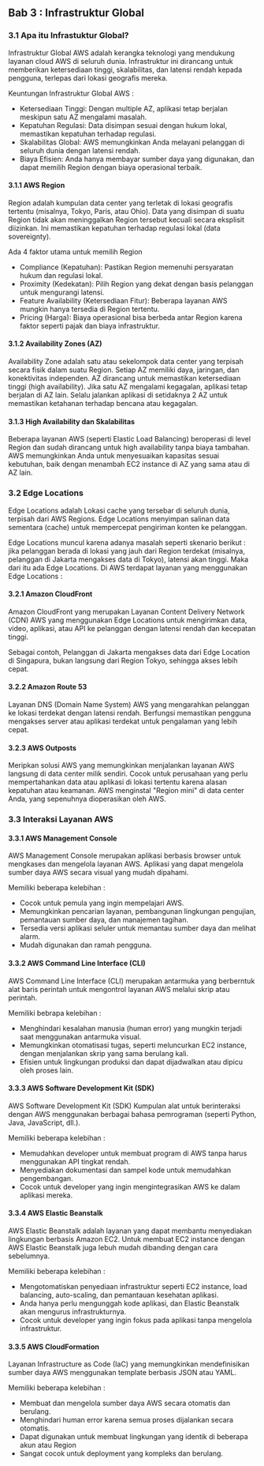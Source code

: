 ## Bab 3 : Infrastruktur Global

### 3.1 Apa itu Infrastuktur Global?

Infrastruktur Global AWS adalah kerangka teknologi yang mendukung layanan cloud AWS di seluruh dunia. Infrastruktur ini dirancang untuk memberikan ketersediaan tinggi, skalabilitas, dan latensi rendah kepada pengguna, terlepas dari lokasi geografis mereka.

Keuntungan Infrastruktur Global AWS :

- Ketersediaan Tinggi: Dengan multiple AZ, aplikasi tetap berjalan meskipun satu AZ mengalami masalah.
- Kepatuhan Regulasi: Data disimpan sesuai dengan hukum lokal, memastikan kepatuhan terhadap regulasi.
- Skalabilitas Global: AWS memungkinkan Anda melayani pelanggan di seluruh dunia dengan latensi rendah.
- Biaya Efisien: Anda hanya membayar sumber daya yang digunakan, dan dapat memilih Region dengan biaya operasional terbaik.

#### 3.1.1 AWS Region

Region adalah kumpulan data center yang terletak di lokasi geografis tertentu (misalnya, Tokyo, Paris, atau Ohio). Data yang disimpan di suatu Region tidak akan meninggalkan Region tersebut kecuali secara eksplisit diizinkan. Ini memastikan kepatuhan terhadap regulasi lokal (data sovereignty).

Ada 4 faktor utama untuk memilih Region
- Compliance (Kepatuhan): Pastikan Region memenuhi persyaratan hukum dan regulasi lokal.
- Proximity (Kedekatan): Pilih Region yang dekat dengan basis pelanggan untuk mengurangi latensi.
- Feature Availability (Ketersediaan Fitur): Beberapa layanan AWS mungkin hanya tersedia di Region tertentu.
- Pricing (Harga): Biaya operasional bisa berbeda antar Region karena faktor seperti pajak dan biaya infrastruktur.

#### 3.1.2 Availability Zones (AZ)

Availability Zone adalah satu atau sekelompok data center yang terpisah secara fisik dalam suatu Region. Setiap AZ memiliki daya, jaringan, dan konektivitas independen. AZ dirancang untuk memastikan ketersediaan tinggi (high availability). Jika satu AZ mengalami kegagalan, aplikasi tetap berjalan di AZ lain. Selalu jalankan aplikasi di setidaknya 2 AZ untuk memastikan ketahanan terhadap bencana atau kegagalan.

#### 3.1.3 High Availability dan Skalabilitas

Beberapa layanan AWS (seperti Elastic Load Balancing) beroperasi di level Region dan sudah dirancang untuk high availability tanpa biaya tambahan. AWS memungkinkan Anda untuk menyesuaikan kapasitas sesuai kebutuhan, baik dengan menambah EC2 instance di AZ yang sama atau di AZ lain.

### 3.2 Edge Locations

Edge Locations adalah Lokasi cache yang tersebar di seluruh dunia, terpisah dari AWS Regions. Edge Locations menyimpan salinan data sementara (cache) untuk mempercepat pengiriman konten ke pelanggan.

Edge Locations muncul karena adanya masalah seperti skenario berikut : jika pelanggan berada di lokasi yang jauh dari Region terdekat (misalnya, pelanggan di Jakarta mengakses data di Tokyo), latensi akan tinggi. Maka dari itu ada Edge Locations. Di AWS terdapat layanan yang menggunakan Edge Locations :

#### 3.2.1 Amazon CloudFront

Amazon CloudFront yang merupakan Layanan Content Delivery Network (CDN) AWS yang menggunakan Edge Locations untuk mengirimkan data, video, aplikasi, atau API ke pelanggan dengan latensi rendah dan kecepatan tinggi.

Sebagai contoh, Pelanggan di Jakarta mengakses data dari Edge Location di Singapura, bukan langsung dari Region Tokyo, sehingga akses lebih cepat.

#### 3.2.2 Amazon Route 53

Layanan DNS (Domain Name System) AWS yang mengarahkan pelanggan ke lokasi terdekat dengan latensi rendah. Berfungsi memastikan pengguna mengakses server atau aplikasi terdekat untuk pengalaman yang lebih cepat.

#### 3.2.3 AWS Outposts

Meripkan solusi AWS yang memungkinkan menjalankan layanan AWS langsung di data center milik sendiri. Cocok untuk perusahaan yang perlu mempertahankan data atau aplikasi di lokasi tertentu karena alasan kepatuhan atau keamanan. AWS menginstal "Region mini" di data center Anda, yang sepenuhnya dioperasikan oleh AWS.

### 3.3 Interaksi Layanan AWS

#### 3.3.1 AWS Management Console

AWS Management Console merupakan aplikasi berbasis browser untuk mengkases dan mengelola layanan AWS. Aplikasi yang dapat mengelola sumber daya AWS secara visual yang mudah dipahami.

Memiliki beberapa kelebihan :
- Cocok untuk pemula yang ingin mempelajari AWS.
- Memungkinkan pencarian layanan, pembangunan lingkungan pengujian, pemantauan sumber daya, dan manajemen tagihan.
- Tersedia versi aplikasi seluler untuk memantau sumber daya dan melihat alarm.
- Mudah digunakan dan ramah pengguna.

#### 3.3.2 AWS Command Line Interface (CLI)

AWS Command Line Interface (CLI) merupakan antarmuka yang berberntuk alat baris perintah untuk mengontrol layanan AWS melalui skrip atau perintah.

Memiliki bebrapa kelebihan :
- Menghindari kesalahan manusia (human error) yang mungkin terjadi saat menggunakan antarmuka visual.
- Memungkinkan otomatisasi tugas, seperti meluncurkan EC2 instance, dengan menjalankan skrip yang sama berulang kali.
- Efisien untuk lingkungan produksi dan dapat dijadwalkan atau dipicu oleh proses lain.

#### 3.3.3 AWS Software Development Kit (SDK)

AWS Software Development Kit (SDK) Kumpulan alat untuk berinteraksi dengan AWS menggunakan berbagai bahasa pemrograman (seperti Python, Java, JavaScript, dll.).

Memiliki beberapa kelebihan :
- Memudahkan developer untuk membuat program di AWS tanpa harus menggunakan API tingkat rendah.
- Menyediakan dokumentasi dan sampel kode untuk memudahkan pengembangan.
- Cocok untuk developer yang ingin mengintegrasikan AWS ke dalam aplikasi mereka.

#### 3.3.4 AWS Elastic Beanstalk

AWS Elastic Beanstalk adalah layanan yang dapat membantu menyediakan lingkungan berbasis Amazon EC2. Untuk membuat EC2 instance dengan AWS Elastic Beanstalk juga lebuh mudah dibanding dengan cara sebelumnya.

Memiliki beberapa kelebihan :
- Mengotomatiskan penyediaan infrastruktur seperti EC2 instance, load balancing, auto-scaling, dan pemantauan kesehatan aplikasi.
- Anda hanya perlu mengunggah kode aplikasi, dan Elastic Beanstalk akan mengurus infrastrukturnya.
- Cocok untuk developer yang ingin fokus pada aplikasi tanpa mengelola infrastruktur.

#### 3.3.5 AWS CloudFormation

Layanan Infrastructure as Code (IaC) yang memungkinkan mendefinisikan sumber daya AWS menggunakan template berbasis JSON atau YAML.

Memiliki beberapa kelebihan :
- Membuat dan mengelola sumber daya AWS secara otomatis dan berulang.
- Menghindari human error karena semua proses dijalankan secara otomatis.
- Dapat digunakan untuk membuat lingkungan yang identik di beberapa akun atau Region
- Sangat cocok untuk deployment yang kompleks dan berulang.
